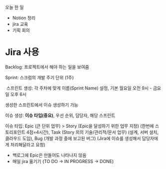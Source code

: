 오늘 한 일

- Notion 정리
- jira 교육
- 기획 회의

# Jira 사용

Backlog: 프로젝트에서 해야 하는 일을 보여줌

Sprint: 스크럼의 개발 주기 단위 (1주)

​	스프린트 생성: 각 주차에 맞게 이름(Sprint Name) 설정, 기본 월요일 오전 9시 - 금요일 오후 6시



생성한 스프린트에서 이슈 생성하기 가능

이슈 생성: **이슈 타입(중요)**, 우선 순위, 담당자, 해당 스프린트

이슈 타입: Epic (큰 단위 업무) > Story (Epic을 달성하기 위한 업무 지정) (한번에 스토리포인트 4점=4시간), Task (Story 외의 기술/관리적/문서 업무) (설계, 서버 설치, 클라우드 도입), Bug (개발 과정 중에 보고된 버그) (Jira에 이슈를 생성해서 담당자에게 처리해달라고 요청)



- 백로그에 Epic은 만들어도 나타나지 않음
- 매일 jira 옮기기 (TO DO -> IN PROGRESS -> DONE)